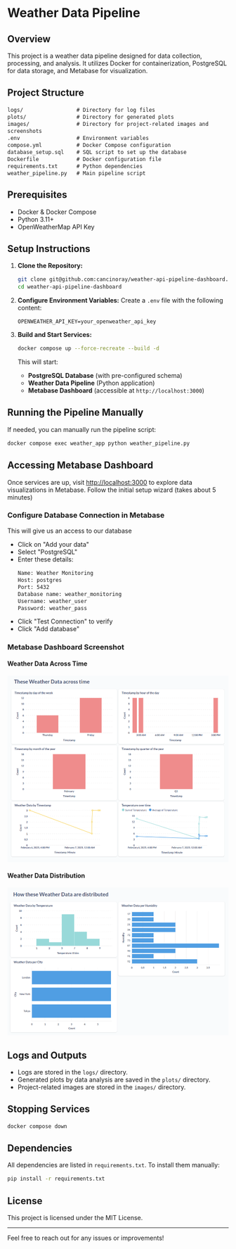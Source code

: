 # Weather Data Pipeline

## Overview
This project is a weather data pipeline designed for data collection, processing, and analysis. It utilizes Docker for containerization, PostgreSQL for data storage, and Metabase for visualization.

## Project Structure
```
logs/                 # Directory for log files
plots/                # Directory for generated plots
images/               # Directory for project-related images and screenshots
.env                  # Environment variables
compose.yml           # Docker Compose configuration
database_setup.sql    # SQL script to set up the database
Dockerfile            # Docker configuration file
requirements.txt      # Python dependencies
weather_pipeline.py   # Main pipeline script
```

## Prerequisites
- Docker & Docker Compose
- Python 3.11+
- OpenWeatherMap API Key

## Setup Instructions

1. **Clone the Repository:**
   ```bash
   git clone git@github.com:cancinoray/weather-api-pipeline-dashboard.git
   cd weather-api-pipeline-dashboard
   ```

2. **Configure Environment Variables:**
   Create a `.env` file with the following content:
   ```env
   OPENWEATHER_API_KEY=your_openweather_api_key
   ```

3. **Build and Start Services:**
   ```bash
   docker compose up --force-recreate --build -d
   ```
   This will start:
   - **PostgreSQL Database** (with pre-configured schema)
   - **Weather Data Pipeline** (Python application)
   - **Metabase Dashboard** (accessible at `http://localhost:3000`)

## Running the Pipeline Manually
If needed, you can manually run the pipeline script:
```bash
docker compose exec weather_app python weather_pipeline.py
```

## Accessing Metabase Dashboard
Once services are up, visit [http://localhost:3000](http://localhost:3000) to explore data visualizations in Metabase. Follow the initial setup wizard (takes about 5 minutes)

### Configure Database Connection in Metabase
This will give us an access to our database
- Click on "Add your data"
- Select "PostgreSQL"
- Enter these details:
  ```
  Name: Weather Monitoring
  Host: postgres
  Port: 5432
  Database name: weather_monitoring
  Username: weather_user
  Password: weather_pass
  ```
- Click "Test Connection" to verify
- Click "Add database"


### Metabase Dashboard Screenshot

#### Weather Data Across Time
![Weather Data Across Time](images/weather-data-accross-time.png)

#### Weather Data Distribution
![Weather Data Distribution](images/weather-data-distribution.png)

## Logs and Outputs
- Logs are stored in the `logs/` directory.
- Generated plots by data analysis are saved in the `plots/` directory.
- Project-related images are stored in the `images/` directory.

## Stopping Services
```bash
docker compose down
```

## Dependencies
All dependencies are listed in `requirements.txt`. To install them manually:
```bash
pip install -r requirements.txt
```

## License
This project is licensed under the MIT License.

---
Feel free to reach out for any issues or improvements!

